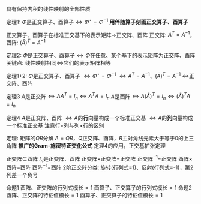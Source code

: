 具有保持内积的线性映射的全部性质

定理1: $\Phi$是正交算子、酉算子$\iff\Phi^\star=\Phi^{-1}$
**用伴随算子刻画正交算子、酉算子**

正交算子、酉算子在标准正交基下的表示矩阵$\longrightarrow$正交阵、酉阵
正交阵: $A^T=A^{-1}$，酉阵: $(\bar A)^T=A^{-1}$

定理2: $\Phi$是正交算子、酉算子$\iff\Phi$在任意、某个基下的表示矩阵为正交阵、酉阵
关键点: 线性映射相同$\iff$它们的表示矩阵相等

定理1+2:
$\Phi$是正交算子、酉算子
$\iff\Phi^\star=\Phi^{-1}$
$\iff A^T=A^{-1}$、$(\bar A)^T=A^{-1}$
$\iff$正交阵、酉阵

定理3
$A$是正交阵$\iff AA^T=I_n\iff A^TA=I_n$
$A$是酉阵$\iff A(\bar A)^T=I_n\iff(\bar A)^TA=I_n$

定理4
$A$是正交阵、酉阵
$\iff A$的**行**向量构成一个标准正交基
$\iff A$的**列**向量构成一个标准正交基
注意行$\times$列与列$\times$行的区别

定理: 矩阵的$QR$分解
$A=QR$，$Q$正交阵、酉阵，$R$主对角线元素大于等于0的上三角阵
**推广的Gram-施密特正交化公式**
定理4的应用，正交基扩张定理

正交阵$\subset$酉阵
$I_n$是正交阵、酉阵
正交阵$\times$正交阵$=$正交阵
正交阵$^{-1}=$正交阵
酉阵$\times$酉阵$=$酉阵
酉阵$^{-1}=$酉阵
2阶正交阵分类: 旋转(行列式=1)、反射(行列式=-1)，第2列差一个负号

命题1 酉阵、正交阵的行列式模长$=1$
酉算子、正交算子的行列式模长$=1$
命题2 酉阵、正交阵的特征值模长$=1$
酉算子、正交算子的特征值模长$=1$
